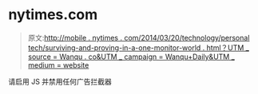# nytimes.com

> 原文:[http://mobile . nytimes . com/2014/03/20/technology/personal tech/surviving-and-proving-in-a-one-monitor-world . html？UTM _ source = Wanqu . co&UTM _ campaign = Wanqu+Daily&UTM _ medium = website](http://mobile.nytimes.com/2014/03/20/technology/personaltech/surviving-and-thriving-in-a-one-monitor-world.html?utm_source=wanqu.co&utm_campaign=Wanqu+Daily&utm_medium=website)

请启用 JS 并禁用任何广告拦截器
